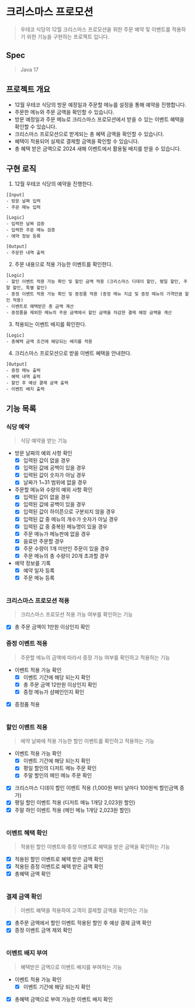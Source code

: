# 크리스마스 프로모션

> 우테코 식당의 12월 크리스마스 프로모션을 위한 주문 예약 및 이벤트를 적용하기 위한 기능을 구현하는 프로젝트 입니다.

## Spec

> Java 17

## 프로젝트 개요

- 12월 우테코 식당의 방문 예정일과 주문할 메뉴를 설정을 통해 예약을 진행합니다.
- 주문한 메뉴와 주문 금액을 확인할 수 있습니다.
- 방문 예정일과 주문 메뉴로 크리스마스 프로모션에서 받을 수 있는 이벤트 혜택을 확인할 수 있습니다.
- 크리스마스 프로모션으로 받게되는 총 혜택 금액을 확인할 수 있습니다.
- 혜택이 적용되어 실제로 결제할 금액을 확인할 수 있습니다.
- 총 혜택 받은 금액으로 2024 새해 이벤트에서 활용될 배지를 받을 수 있습니다.

## 구현 로직

1. 12월 우테코 식당의 예약을 진행한다.
```
[Input] 
- 방문 날짜 입력
- 주문 메뉴 입력
```

```
[Logic]
- 입력한 날짜 검증
- 입력한 주문 메뉴 검증
- 에약 정보 등록
```

```
[Output]
- 주문한 내역 출력
```

2. 주문 내용으로 적용 가능한 이벤트를 확인한다.

```
[Logic]
- 할인 이벤트 적용 가능 확인 및 할인 금액 적용 (크리스마스 디데이 할인, 평일 할인, 주말 할인, 특별 할인)
- 증정 이벤트 적용 가능 확인 및 증정품 적용 (증정 메뉴 지급 및 증정 메뉴의 가격만큼 할인 적용)
- 이벤트로 헤택받은 총 금액 계산
- 증정품을 제외한 메뉴의 주문 금액에서 할인 금액을 차감한 결제 예정 금액을 계산
```

3. 적용되는 이벤트 배지를 확인한다.

```
[Logic]
- 총혜택 금액 조건에 해당되는 배지를 적용
```

4. 크리스마스 프로모션으로 받을 이벤트 혜택을 안내한다.

```
[Output]
- 증정 메뉴 출력
- 혜택 내역 출력
- 할인 후 예상 결제 금액 출력
- 이벤트 배지 출력
```


## 기능 목록

### 식당 예약
> 식당 예약을 받는 기능
- 방문 날짜의 예외 사항 확인
  - [x] 입력된 값이 없을 경우
  - [x] 입력된 값에 공백이 있을 경우
  - [x] 입력된 값이 숫자가 아닐 경우
  - [x] 날짜가 1~31 범위에 없을 경우
- 주문할 메뉴와 수량의 예외 사항 확인
  - [x] 입력된 값이 없을 경우
  - [x] 입력된 값에 공백이 있을 경우
  - [x] 입력된 값이 하이픈으로 구분되지 않을 경우
  - [x] 입력된 값 중 메뉴의 개수가 숫자가 아닐 경우
  - [x] 입력된 값 중 중복된 메뉴명이 있을 경우
  - [x] 주문 메뉴가 메뉴판에 없을 경우
  - [x] 음료만 주문할 경우
  - [x] 주문 수량이 1개 미만인 주문이 있을 경우
  - [x] 주문 메뉴의 총 수량이 20개 초과할 경우
- 예약 정보를 기록
  - [x] 예약 일자 등록
  - [x] 주문 메뉴 등록
<br><br>

### 크리스마스 프로모션 적용
> 크리스마스 프로모션 적용 가능 여부를 확인하는 기능
- [x] 총 주문 금액이 1만원 이상인지 확인

### 증정 이벤트 적용
> 주문할 메뉴의 금액에 따라서 증정 가능 여부를 확인하고 적용하는 기능
- 이벤트 적용 가능 확인
  - [x] 이벤트 기간에 해당 되는지 확인
  - [x] 총 주문 금액 12만원 이상인지 확인
  - [x] 증정 메뉴가 샴페인인지 확인
- [x] 증정품 적용
<br><br>

### 할인 이벤트 적용
> 에약 날짜에 적용 가능한 할인 이벤트를 확인하고 적용하는 기능
- 이벤트 적용 가능 확인
  - [x] 이벤트 기간에 해당 되는지 확인
  - [x] 평일 할인의 디저트 메뉴 주문 확인
  - [x] 주말 할인의 메인 메뉴 주문 확인
- [x] 크리스마스 디데이 할인 이벤트 적용 (1,000원 부터 날마다 100원씩 할인금액 증가)
- [x] 평일 할인 이벤트 적용 (디저트 메뉴 1개당 2,023원 할인)
- [x] 주말 하인 이벤트 적용 (메인 메뉴 1개당 2,023원 할인)
  <br><br>

### 이벤트 혜택 확인
> 적용된 할인 이벤트와 증정 이벤트로 혜택을 받은 금액을 확인하는 기능
- [x] 적용된 할인 이벤트로 혜택 받은 금액 확인
- [x] 적용된 증정 이벤트로 혜택 받은 금액 확인
- [x] 총혜택 금액 확인
<br><br>

### 결제 금액 확인
> 이벤트 혜택을 적용하여 고객이 결제할 금액을 확인하는 기능
- [x] 총주문 금액에서 할인 이벤트 적용된 할인 후 예상 결제 금액 확인
- [x] 증정 이벤트 금액 제외 확인
<br><br>

### 이벤트 배지 부여
> 혜택받은 금액으로 이벤트 배지를 부여하는 기능
- 이벤트 적용 가능 확인
  - [x] 이벤트 기간에 해당 되는지 확인
- [x] 총혜택 금액으로 부여 가능한 이벤트 배지 확인



